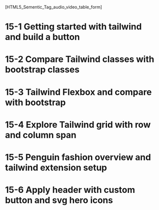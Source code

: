 [HTML5_Sementic_Tag_audio_video_table_form]

# 15-1 Getting started with tailwind and build a button
# 15-2 Compare Tailwind classes with bootstrap classes
# 15-3 Tailwind Flexbox and compare with bootstrap
# 15-4 Explore Tailwind grid with row and column span
# 15-5 Penguin fashion overview and tailwind extension setup
# 15-6 Apply header with custom button and svg hero icons
# 
# 
# 
#                                        
#  
